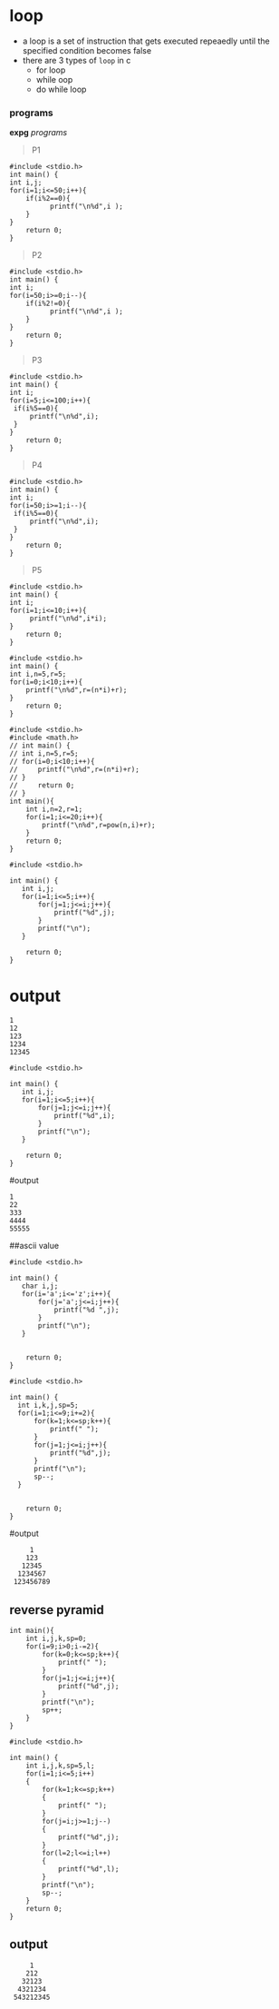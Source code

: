 # loop
- a loop is a set of instruction that gets executed repeaedly until the specified condition becomes false
- there are 3 types of ``loop`` in c
    - for loop
    - while oop
    - do while loop

### programs
**expg** _programs_
>P1
```
#include <stdio.h>
int main() {
int i,j;
for(i=1;i<=50;i++){
    if(i%2==0){
          printf("\n%d",i );
    }
}
    return 0;
}
```
>P2

```
#include <stdio.h>
int main() {
int i;
for(i=50;i>=0;i--){
    if(i%2!=0){
          printf("\n%d",i );
    }
}
    return 0;
}
```
>P3

```
#include <stdio.h>
int main() {
int i;
for(i=5;i<=100;i++){
 if(i%5==0){
     printf("\n%d",i);
 }
}
    return 0;
}
```
>P4
```
#include <stdio.h>
int main() {
int i;
for(i=50;i>=1;i--){
 if(i%5==0){
     printf("\n%d",i);
 }
}
    return 0;
}
```
>P5
```
#include <stdio.h>
int main() {
int i;
for(i=1;i<=10;i++){
     printf("\n%d",i*i);
}
    return 0;
}
```
```
#include <stdio.h>
int main() {
int i,n=5,r=5;
for(i=0;i<10;i++){
    printf("\n%d",r=(n*i)+r);
}
    return 0;
}
```

```
#include <stdio.h>
#include <math.h>
// int main() {
// int i,n=5,r=5;
// for(i=0;i<10;i++){
//     printf("\n%d",r=(n*i)+r);
// }
//     return 0;
// }
int main(){
    int i,n=2,r=1;
    for(i=1;i<=20;i++){
        printf("\n%d",r=pow(n,i)+r);
    }
    return 0;
}
```
```
#include <stdio.h>

int main() {
   int i,j;
   for(i=1;i<=5;i++){
       for(j=1;j<=i;j++){
           printf("%d",j);
       }
       printf("\n");
   }

    return 0;
}
```

# output
```
1
12
123
1234
12345
```

```
#include <stdio.h>

int main() {
   int i,j;
   for(i=1;i<=5;i++){
       for(j=1;j<=i;j++){
           printf("%d",i);
       }
       printf("\n");
   }

    return 0;
}
```
#output
```
1
22
333
4444
55555
```

##ascii value
```
#include <stdio.h>

int main() {
   char i,j;
   for(i='a';i<='z';i++){
       for(j='a';j<=i;j++){
           printf("%d ",j);
       }
       printf("\n");
   }


    return 0;
}
```


```
#include <stdio.h>

int main() {
  int i,k,j,sp=5;
  for(i=1;i<=9;i+=2){
      for(k=1;k<=sp;k++){
          printf(" ");
      }
      for(j=1;j<=i;j++){
          printf("%d",j);
      }
      printf("\n");
      sp--;
  }


    return 0;
}

```
#output
```
     1
    123
   12345
  1234567
 123456789

```

## reverse pyramid

```
int main(){
    int i,j,k,sp=0;
    for(i=9;i>0;i-=2){
        for(k=0;k<=sp;k++){
            printf(" ");
        }
        for(j=1;j<=i;j++){
            printf("%d",j);
        }
        printf("\n");
        sp++;
    }
}
```

```
#include <stdio.h>

int main() {
    int i,j,k,sp=5,l;
    for(i=1;i<=5;i++)
    {
        for(k=1;k<=sp;k++)
        {
            printf(" ");
        }
        for(j=i;j>=1;j--)
        {
            printf("%d",j);
        }
        for(l=2;l<=i;l++)
        {
            printf("%d",l);
        }
        printf("\n");
        sp--;
    }
    return 0;
}
```
## output
```
     1
    212
   32123
  4321234
 543212345
```
